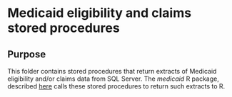 
# Medicaid eligibility and claims stored procedures

## Purpose
This folder contains stored procedures that return extracts of Medicaid eligibility and/or claims data from SQL Server. The *medicaid* R package, described [here](https://github.com/PHSKC-APDE/Medicaid#medicaid) calls these stored procedures to return such extracts to R.
